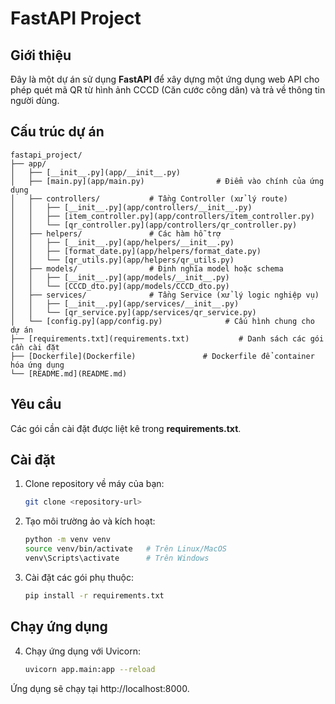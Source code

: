 # FastAPI Project

## Giới thiệu

Đây là một dự án sử dụng **FastAPI** để xây dựng một ứng dụng web API cho phép quét mã QR từ hình ảnh CCCD (Căn cước công dân) và trả về thông tin người dùng.

## Cấu trúc dự án
    fastapi_project/
    ├── app/
    │   ├── [__init__.py](app/__init__.py)
    │   ├── [main.py](app/main.py)                # Điểm vào chính của ứng dụng
    │   ├── controllers/           # Tầng Controller (xử lý route)
    │   │   ├── [__init__.py](app/controllers/__init__.py)
    │   │   ├── [item_controller.py](app/controllers/item_controller.py)
    │   │   └── [qr_controller.py](app/controllers/qr_controller.py)
    │   ├── helpers/               # Các hàm hỗ trợ
    │   │   ├── [__init__.py](app/helpers/__init__.py)
    │   │   ├── [format_date.py](app/helpers/format_date.py)
    │   │   └── [qr_utils.py](app/helpers/qr_utils.py)
    │   ├── models/                # Định nghĩa model hoặc schema
    │   │   ├── [__init__.py](app/models/__init__.py)
    │   │   └── [CCCD_dto.py](app/models/CCCD_dto.py)
    │   ├── services/              # Tầng Service (xử lý logic nghiệp vụ)
    │   │   ├── [__init__.py](app/services/__init__.py)
    │   │   └── [qr_service.py](app/services/qr_service.py)
    │   └── [config.py](app/config.py)              # Cấu hình chung cho dự án
    ├── [requirements.txt](requirements.txt)           # Danh sách các gói cần cài đặt
    ├── [Dockerfile](Dockerfile)               # Dockerfile để container hóa ứng dụng
    └── [README.md](README.md)

## Yêu cầu

Các gói cần cài đặt được liệt kê trong **requirements.txt**.

## Cài đặt

1. Clone repository về máy của bạn:
    ```bash
   git clone <repository-url>

2. Tạo môi trường ảo và kích hoạt:
    ```bash
    python -m venv venv
    source venv/bin/activate   # Trên Linux/MacOS
    venv\Scripts\activate      # Trên Windows

3. Cài đặt các gói phụ thuộc:
    ```bash
    pip install -r requirements.txt

## Chạy ứng dụng

4. Chạy ứng dụng với Uvicorn:
    ```bash
    uvicorn app.main:app --reload

Ứng dụng sẽ chạy tại http://localhost:8000.
